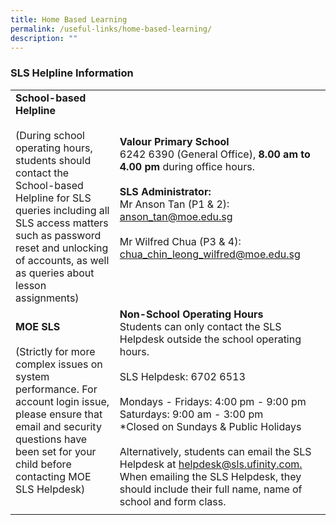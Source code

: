 ```yaml
---
title: Home Based Learning
permalink: /useful-links/home-based-learning/
description: ""
---
```

### SLS Helpline Information
|  |  | 
|---|---|
| **School-based Helpline**<br><br> (During school operating hours, students should contact the School-based Helpline for SLS queries including all SLS access matters such as password reset and unlocking of accounts, as well as queries about lesson assignments) | **Valour Primary School** <br> 6242 6390 (General Office), **8.00 am to 4.00 pm** during office hours.<br> <br>**SLS Administrator:**<br>Mr Anson Tan (P1 &amp; 2): <br>[anson\_tan@moe.edu.sg](mailto:anson_tan@moe.edu.sg)<br><br>Mr Wilfred Chua (P3 &amp; 4): <br> [chua\_chin\_leong\_wilfred@moe.edu.sg](mailto:chua_chin_leong_wilfred@moe.edu.sg) |
| **MOE SLS** <br><br>(Strictly for more complex issues on system performance. For account login issue, please ensure that email and security questions have been set for your child before contacting MOE SLS Helpdesk) | **Non-School Operating Hours**<br>Students can only contact the SLS Helpdesk outside the school operating hours.<br><br> SLS Helpdesk: 6702 6513<br><br> Mondays - Fridays: 4:00 pm - 9:00 pm<br>Saturdays: 9:00 am - 3:00 pm<br>*Closed on Sundays &amp; Public Holidays <br><br> Alternatively, students can email the SLS Helpdesk at [helpdesk@sls.ufinity.com.](mailto:helpdesk@sls.ufinity.com) When emailing the SLS Helpdesk, they should include their full name, name of school and form class. |
|  |  |